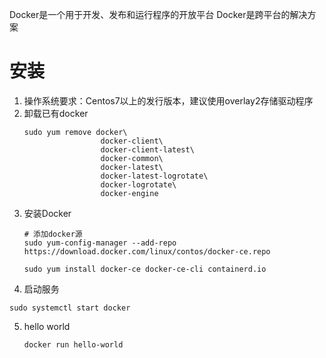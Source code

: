 Docker是一个用于开发、发布和运行程序的开放平台
Docker是跨平台的解决方案


# 安装
1. 操作系统要求：Centos7以上的发行版本，建议使用overlay2存储驱动程序
2. 卸载已有docker
   ```shell
   sudo yum remove docker\
                    docker-client\
                    docker-client-latest\
                    docker-common\
                    docker-latest\
                    docker-latest-logrotate\
                    docker-logrotate\
                    docker-engine
   ```
3. 安装Docker
   ```
   # 添加docker源
   sudo yum-config-manager --add-repo https://download.docker.com/linux/contos/docker-ce.repo

   sudo yum install docker-ce docker-ce-cli containerd.io
   ```
4. 启动服务
  ```
  sudo systemctl start docker
  ```
5. hello world
   ```
   docker run hello-world
   ```
